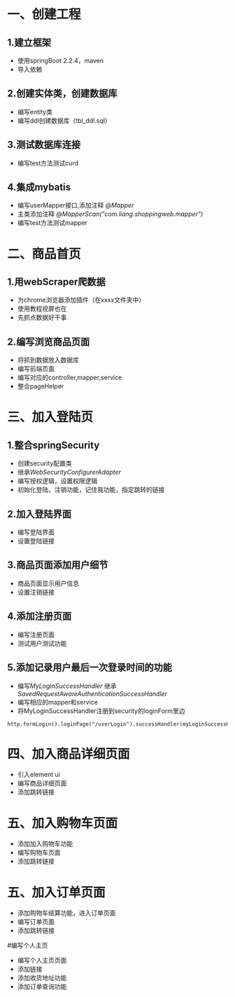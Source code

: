 # 一、创建工程
## 1.建立框架
* 使用springBoot 2.2.4，maven
* 导入依赖
## 2.创建实体类，创建数据库
* 编写entity类
* 编写ddl创建数据库（tbl_ddl.sql）
## 3.测试数据库连接
* 编写test方法测试curd
## 4.集成mybatis
* 编写userMapper接口,添加注释 *@Mapper*
* 主类添加注释  *@MapperScan("com.liang.shoppingweb.mapper")*
* 编写test方法测试mapper
    
# 二、商品首页
## 1.用webScraper爬数据
* 为chrome浏览器添加插件（在xxxx文件夹中）
* 使用教程视屏也在
* 先抓点数据好干事
## 2.编写浏览商品页面
* 将抓到数据放入数据库
* 编写前端页面
* 编写对应的controller,mapper,service
* 整合pageHelper

# 三、加入登陆页
## 1.整合springSecurity
* 创建security配置类
* 继承*WebSecurityConfigurerAdapter*
* 编写授权逻辑，设置权限逻辑
* 初始化登陆，注销功能，记住我功能，指定跳转的链接
## 2.加入登陆界面
* 编写登陆界面
* 设置登陆链接
## 3.商品页面添加用户细节
* 商品页面显示用户信息
* 设置注销链接
## 4.添加注册页面
* 编写注册页面
* 测试用户测试功能
## 5.添加记录用户最后一次登录时间的功能
* 编写*MyLoginSuccessHandler* 继承*SavedRequestAwareAuthenticationSuccessHandler*
* 编写相应的mapper和service 
* 将MyLoginSuccessHandler注册到security的loginForm里边
```text
http.formLogin().loginPage("/userLogin").successHandler(myLoginSuccessHandler);
```

# 四、加入商品详细页面
* 引入element ui
* 编写商品详细页面
* 添加跳转链接

# 五、加入购物车页面
* 添加加入购物车功能
* 编写购物车页面
* 添加跳转链接

# 五、加入订单页面
* 添加购物车结算功能，进入订单页面
* 编写订单页面
* 添加跳转链接

#编写个人主页
* 编写个人主页页面
* 添加链接
* 添加收货地址功能
* 添加订单查询功能